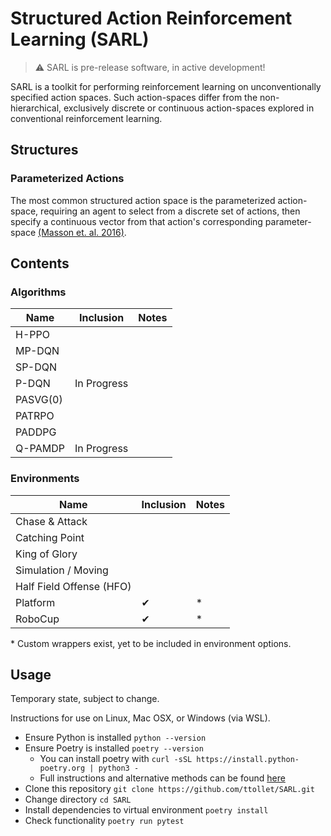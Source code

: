 # Structured Action Reinforcement Learning (SARL)

> ⚠️ SARL is pre-release software, in active development!

SARL is a toolkit for performing reinforcement learning on unconventionally specified action spaces. Such action-spaces differ from the non-hierarchical, exclusively discrete or continuous action-spaces explored in conventional reinforcement learning.

## Structures

### Parameterized Actions

The most common structured action space is the parameterized action-space, requiring an agent to select from a discrete set of actions, then specify a continuous vector from that action's corresponding parameter-space [(Masson et. al. 2016)](https://doi.org/10.1609/aaai.v30i1.10226).

## Contents

### Algorithms

| Name     | Inclusion   | Notes
| -------- | ----------- | -
| H-PPO    |             |
| MP-DQN   |             |
| SP-DQN   |             |
| P-DQN    | In Progress |
| PASVG(0) |             |
| PATRPO   |             |
| PADDPG   |             |
| Q-PAMDP  | In Progress |

### Environments

| Name                     | Inclusion| Notes
| ------------------------ | -------- | -
| Chase & Attack           |          |
| Catching Point           |          |
| King of Glory            |          |
| Simulation / Moving      |          |
| Half Field Offense (HFO) |          |
| Platform                 | ✔        | *
| RoboCup                  | ✔        | *

\* Custom wrappers exist, yet to be included in environment options.

## Usage

Temporary state, subject to change.

Instructions for use on Linux, Mac OSX, or Windows (via WSL).
* Ensure Python is installed `python --version`
* Ensure Poetry is installed `poetry --version`
    * You can install poetry with `curl -sSL https://install.python-poetry.org | python3 -`
    * Full instructions and alternative methods can be found [here](https://python-poetry.org/docs/#installing-with-the-official-installer)
* Clone this repository `git clone https://github.com/ttollet/SARL.git`
* Change directory `cd SARL`
* Install dependencies to virtual environment `poetry install`
* Check functionality `poetry run pytest`